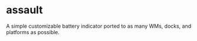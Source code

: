 assault
=======

A simple customizable battery indicator ported to as many WMs, docks, and platforms as possible.
